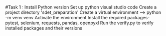 
#Task 1 :
Install Python version
Set up python visual studio code
Create a project directory 'sdet_preparation'
Create a virtual environment --> python -m venv venv
Activate the environment
Install the required packages-pytest, selenium, requests, pandas, openpyxl
Run the verify.py to verify installed packages and their versions

